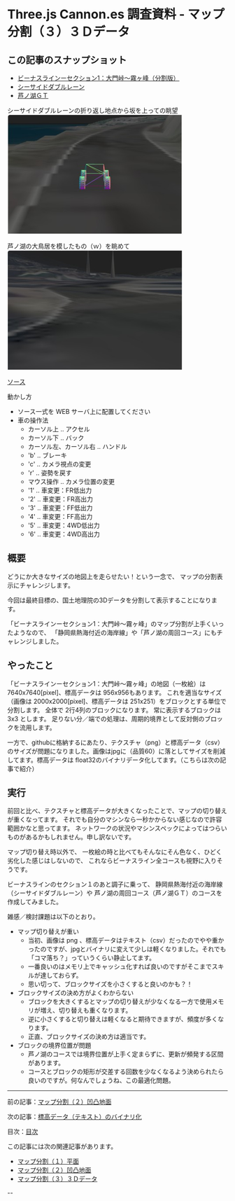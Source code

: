 # Three.js Cannon.es 調査資料 - マップ分割（３）３Ｄデータ

## この記事のスナップショット

- [ビーナスラインーセクション1：大門峠～霧ヶ峰（分割版）](028/028_venusS1.html)  
- [シーサイドダブルレーン](028/028_mfg4.html)
- [芦ノ湖ＧＴ](028/028_mfg2.html)

シーサイドダブルレーンの折り返し地点から坂を上っての眺望  
![](028/pic/028_ss1.jpg)

芦ノ湖の大鳥居を模したもの（ｗ）を眺めて  
![](028/pic/028_ss2.jpg)

[ソース](028/)

動かし方

- ソース一式を WEB サーバ上に配置してください
- 車の操作法
  - カーソル上 .. アクセル
  - カーソル下 .. バック
  - カーソル左、カーソル右 .. ハンドル
  - 'b' .. ブレーキ
  - 'c' .. カメラ視点の変更
  - 'r' .. 姿勢を戻す
  - マウス操作 .. カメラ位置の変更
  - '1' .. 車変更：FR低出力
  - '2' .. 車変更：FR高出力
  - '3' .. 車変更：FF低出力
  - '4' .. 車変更：FF高出力
  - '5' .. 車変更：4WD低出力
  - '6' .. 車変更：4WD高出力

## 概要

どうにか大きなサイズの地図上を走らせたい！という一念で、
マップの分割表示にチャレンジします。

今回は最終目標の、国土地理院の3Dデータを分割して表示することになります。

「ビーナスラインーセクション1：大門峠～霧ヶ峰」のマップ分割が上手くいったようなので、
「静岡県熱海付近の海岸線」や「芦ノ湖の周回コース」にもチャレンジしました。

## やったこと

「ビーナスラインーセクション1：大門峠～霧ヶ峰」の地図（一枚絵）は 7640x7640[pixel]、標高データは 956x956もあります。
これを適当なサイズ（画像は 2000x2000[pixel]、標高データは 251x251）をブロックとする単位で分割します。
全体で 2行4列のブロックになります。
常に表示するブロックは 3x3 とします。
足りない分／端での処理は、周期的境界として反対側のブロックを流用します。

一方で、githubに格納するにあたり、テクスチャ（png）と標高データ（csv）のサイズが問題になりました。画像はjpgに（品質60）に落としてサイズを削減してます。標高データは float32のバイナリデータ化してます。（こちらは次の記事で紹介）

## 実行

前回と比べ、テクスチャと標高データが大きくなったことで、マップの切り替えが重くなってます。
それでも自分のマシンなら一秒かからない感じなので許容範囲かなと思ってます。
ネットワークの状況やマシンスペックによってはつらいものがあるかもしれません。申し訳ないです。

マップ切り替え時以外で、
一枚絵の時と比べてもそんなにそん色なく、ひどく劣化した感じはしないので、
これならビーナスライン全コースも視野に入りそうです。

ビーナスラインのセクション１のあと調子に乗って、
静岡県熱海付近の海岸線（シーサイドダブルレーン）や
芦ノ湖の周回コース（芦ノ湖ＧＴ）のコースを作成してみました。

雑感／検討課題は以下のとおり。

- マップ切り替えが重い
  - 当初、画像は png 、標高データはテキスト（csv）だったのでやや重かったのですが、jpgとバイナリに変えて少しは軽くなりました。それでも「コマ落ち？」っていうくらい静止してます。
  - 一番良いのはメモリ上でキャッシュ化すれば良いのですがそこまでスキルが達しておらず。
  - 思い切って、ブロックサイズを小さくすると良いのかも？！
- ブロックサイズの決め方がよくわからない
  - ブロックを大きくするとマップの切り替えが少なくなる一方で使用メモリが増え、切り替えも重くなります。
  - 逆に小さくすると切り替えは軽くなると期待できますが、頻度が多くなります。
  - 正直、ブロックサイズの決め方は適当です。
- ブロックの境界位置が問題
  - 芦ノ湖のコースでは境界位置が上手く定まらずに、更新が頻発する区間があります。
  - コースとブロックの矩形が交差する回数を少なくなるよう決められたら良いのですが。何なんでしょうね、この最適化問題。

------------------------------------------------------------

前の記事：[マップ分割（２）凹凸地面](027.md)

次の記事：[標高データ（テキスト）のバイナリ化](029.md)


目次：[目次](000.md)

この記事には次の関連記事があります。

- [マップ分割（１）平面](026.md)
- [マップ分割（２）凹凸地面](027.md)
- [マップ分割（３）３Ｄデータ](028.md)

--
